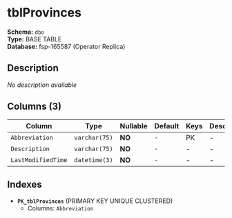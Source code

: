 # tblProvinces

**Schema:** `dbo`  
**Type:** BASE TABLE  
**Database:** fsp-165587 (Operator Replica)

## Description

*No description available*

## Columns (3)

| Column | Type | Nullable | Default | Keys | Description |
|--------|------|----------|---------|------|-------------|
| `Abbreviation` | `varchar(75)` | **NO** | `-` | PK | - |
| `Description` | `varchar(75)` | **NO** | `-` | - | - |
| `LastModifiedTime` | `datetime(3)` | **NO** | `-` | - | - |

## Indexes

- **`PK_tblProvinces`** (PRIMARY KEY UNIQUE CLUSTERED)
  - Columns: `Abbreviation`
